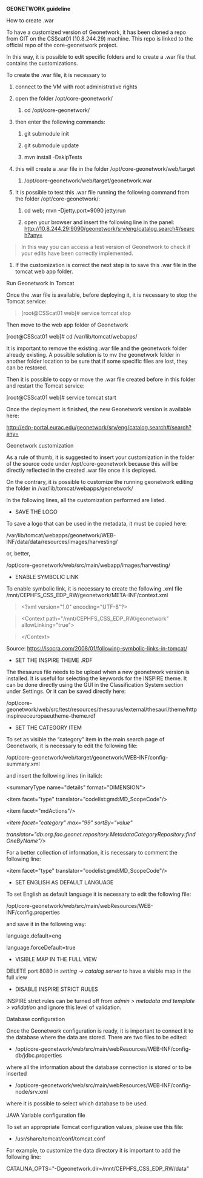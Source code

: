 **GEONETWORK guideline**

How to create .war

To have a customized version of Geonetwork, it has been cloned a repo from GIT
on the CSScat01 (10.8.244.29) machine. This repo is linked to the official repo
of the core-geonetwork project.

In this way, it is possible to edit specific folders and to create a .war file
that contains the customizations.

To create the .war file, it is necessary to

1.  connect to the VM with root administrative rights

2.  open the folder /opt/core-geonetwork/

    1.  cd /opt/core-geonetwork/

3.  then enter the following commands:

    1.  git submodule init

    2.  git submodule update

    3.  mvn install -DskipTests

4.  this will create a .war file in the folder /opt/core-geonetwork/web/target

    1.  /opt/core-geonetwork/web/target/geonetwork.war

5.  It is possible to test this .war file running the following command from the
    folder /opt/core-geonetwork/:

    1.  cd web; mvn -Djetty.port=9090 jetty:run

    2.  open your browser and insert the following line in the panel:  
        <http://10.8.244.29:9090/geonetwork/srv/eng/catalog.search#/search?any=>

>   In this way you can access a test version of Geonetwork to check if your
>   edits have been correctly implemented.

1.  If the customization is correct the next step is to save this .war file in
    the tomcat web app folder.

Run Geonetwork in Tomcat

Once the .war file is available, before deploying it, it is necessary to stop
the Tomcat service:

>   [root\@CSScat01 web]\# service tomcat stop

Then move to the web app folder of Geonetwork

[root\@CSScat01 web]\# cd /var/lib/tomcat/webapps/

It is important to remove the existing .war file and the geonetwork folder
already existing. A possible solution is to mv the geonetwork folder in another
folder location to be sure that if some specific files are lost, they can be
restored.

Then it is possible to copy or move the .war file created before in this folder
and restart the Tomcat service:

[root\@CSScat01 web]\# service tomcat start

Once the deployment is finished, the new Geonetwork version is available here:

<http://edp-portal.eurac.edu/geonetwork/srv/eng/catalog.search#/search?any=>

Geonetwork customization

As a rule of thumb, it is suggested to insert your customization in the folder
of the source code under /opt/core-geonetwork because this will be directly
reflected in the created .war file once it is deployed.

On the contrary, it is possible to customize the running geonetwork editing the
folder in /var/lib/tomcat/webapps/geonetwork/

In the following lines, all the customization performed are listed.

-   SAVE THE LOGO

To save a logo that can be used in the metadata, it must be copied here:

/var/lib/tomcat/webapps/geonetwork/WEB-INF/data/data/resources/images/harvesting/

or, better,

/opt/core-geonetwork/web/src/main/webapp/images/harvesting/

-   ENABLE SYMBOLIC LINK

To enable symbolic link, it is necessary to create the following .xml file
/mnt/CEPHFS_CSS_EDP_RW/geonetwork/META-INF/context.xml

>   \<?xml version="1.0" encoding="UTF-8"?\>

>   \<Context path="/mnt/CEPHFS_CSS_EDP_RW/geonetwork" allowLinking="true"\>

>   \</Context\>

Source: <https://isocra.com/2008/01/following-symbolic-links-in-tomcat/>

-   SET THE INSPIRE THEME .RDF

The thesaurus file needs to be upload when a new geonetwork version is
installed. It is useful for selecting the keywords for the INSPIRE theme. It can
be done directly using the GUI in the Classification System section under
Settings. Or it can be saved directly here:

/opt/core-geonetwork/web/src/test/resources/thesaurus/external/thesauri/theme/httpinspireeceuropaeutheme-theme.rdf

-   SET THE CATEGORY ITEM

To set as visible the “category” item in the main search page of Geonetwork, it
is necessary to edit the following file:

/opt/core-geonetwork/web/target/geonetwork/WEB-INF/config-summary.xml

and insert the following lines (in italic):

\<summaryType name="details" format="DIMENSION"\>

\<item facet="type" translator="codelist:gmd:MD_ScopeCode"/\>

\<item facet="mdActions"/\>

*\<item facet="category" max="99" sortBy="value"*

*translator="db:org.fao.geonet.repository.MetadataCategoryRepository:findOneByName"/\>*

For a better collection of information, it is necessary to comment the following
line:

\<item facet="type" translator="codelist:gmd:MD_ScopeCode"/\>

-   SET ENGLISH AS DEFAULT LANGUAGE

To set English as default language it is necessary to edit the following file:

/opt/core-geonetwork/web/src/main/webResources/WEB-INF/config.properties

and save it in the following way:

language.default=eng

language.forceDefault=true

-   VISIBLE MAP IN THE FULL VIEW

DELETE port 8080 in *setting -\> catalog server* to have a visible map in the
full view

-   DISABLE INSPIRE STRICT RULES

INSPIRE strict rules can be turned off from *admin \> metadata and template \>
validation* and ignore this level of validation.

Database configuration

Once the Geonetwork configuration is ready, it is important to connect it to the
database where the data are stored. There are two files to be edited:

-   /opt/core-geonetwork/web/src/main/webResources/WEB-INF/config-db/jdbc.properties

where all the information about the database connection is stored or to be
inserted

-   /opt/core-geonetwork/web/src/main/webResources/WEB-INF/config-node/srv.xml

where it is possible to select which database to be used.

JAVA Variable configuration file

To set an appropriate Tomcat configuration values, please use this file:

-   /usr/share/tomcat/conf/tomcat.conf

For example, to customize the data directory it is important to add the
following line:

CATALINA_OPTS="-Dgeonetwork.dir=/mnt/CEPHFS_CSS_EDP_RW/data"

